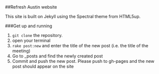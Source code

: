 ##Refresh Austin website

This site is built on Jekyll using the Spectral theme from HTML5up.

###Get up and running

1. `git clone` the repository.
2. open your terminal
3. `rake post:new` and enter the title of the new post (i.e. the title of the meeting)
4. Go to _posts and find the newly created post
5. Commit and push the new post. Please push to gh-pages and the new post should appear on the site
